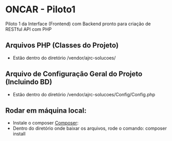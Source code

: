 # ONCAR - Piloto1
Piloto 1 da Interface (Frontend) com Backend pronto para criação de RESTful API com PHP

## Arquivos PHP (Classes do Projeto)
- Estão dentro do diretório /vendor/ajrc-solucoes/

## Arquivo de Configuração Geral do Projeto (Incluindo BD) 
- Estão dentro do diretório /vendor/ajrc-solucoes/Config/Config.php

## Rodar em máquina local:
- Instale o composer [Composer](https://getcomposer.org/):
- Dentro do diretório onde baixar os arquivos, rode o comando:
 composer install

